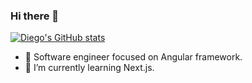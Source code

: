 ### Hi there 👋
[![Diego's GitHub stats](https://github-readme-stats.vercel.app/api?username=diegobc21)](https://github.com/anuraghazra/github-readme-stats)


- 🔭 Software engineer focused on Angular framework.
- 🌱 I’m currently learning Next.js.
<!--
**Diegobc21/Diegobc21** is a ✨ _special_ ✨ repository because its `README.md` (this file) appears on your GitHub profile.

Here are some ideas to get you started:

- 🔭 I’m currently working on ...
- 🌱 I’m currently learning ...
- 👯 I’m looking to collaborate on ...
- 🤔 I’m looking for help with ...
- 💬 Ask me about ...
- 📫 How to reach me: ...
- 😄 Pronouns: ...
- ⚡ Fun fact: ...
-->
